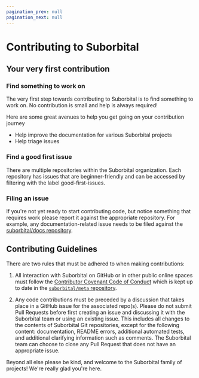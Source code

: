 ```yaml
---
pagination_prev: null
pagination_next: null
---
```



# Contributing to Suborbital

## Your very first contribution

### Find something to work on

The very first step towards contributing to Suborbital
is to find something to work on. No contribution is
small and help is always required!

Here are some great avenues to help you get going
on your contribution journey

- Help improve the documentation for various Suborbital projects
- Help triage issues

### Find a good first issue

There are multiple repositories within the Suborbital
organization. Each repository has issues that are
beginner-friendly and can be accessed by filtering with
the label good-first-issues.

### Filing an issue

If you're not yet ready to start contributing code, but notice
something that requires work please report it against the
appropriate repository. For example, any documentation-related
issue needs to be filed against the [suborbital/docs repository](https://github.com/suborbital/docs).

## Contributing Guidelines

There are two rules that must be adhered to when making contributions:

1. All interaction with Suborbital on GitHub or in other public online spaces must follow the [Contributor Covenant Code of Conduct](https://github.com/suborbital/meta/blob/main/CODE_OF_CONDUCT.md) which is kept up to date in the [`suborbital/meta` repository](https://github.com/suborbital/meta).

2. Any code contributions must be preceded by a discussion that takes place in a GitHub issue for the associated repo(s). Please do not submit Pull Requests before first creating an issue and discussing it with the Suborbital team or using an existing issue. This includes all changes to the contents of Suborbital Git repositories, except for the following content: documentation, README errors, additional automated tests, and additional clarifying information such as comments. The Suborbital team can choose to close any Pull Request that does not have an appropriate issue.

Beyond all else please be kind, and welcome to the Suborbital family of projects! We're really glad you're here.
